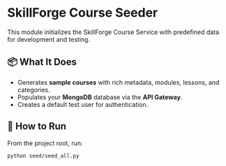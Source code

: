 # SkillForge Course Seeder

This module initializes the SkillForge Course Service with predefined data for development and testing.

## 📦 What It Does

- Generates **sample courses** with rich metadata, modules, lessons, and categories.
- Populates your **MongoDB** database via the **API Gateway**.
- Creates a default test user for authentication.

## 🚀 How to Run

From the project root, run:

```bash
python seed/seed_all.py
